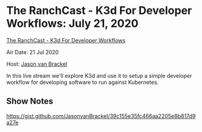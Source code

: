 # The RanchCast - K3d For Developer Workflows: July 21, 2020

[The RanchCast - K3d For Developer Workflows](https://youtu.be/81jFyQI6O4Q)

Air Date: 21 Jul 2020

Host: [Jason van Brackel](twitter.com/jasonvanbrackel)

In this live stream we'll explore K3d and use it to setup a simple developer workflow for developing software to run against Kubernetes.

## Show Notes
https://gist.github.com/JasonvanBrackel/39c155e35fc466aa2205e8b817d9a27e